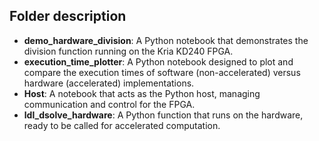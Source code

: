 ## Folder description

- **demo_hardware_division**: A Python notebook that demonstrates the division function running on the Kria KD240 FPGA.
- **execution_time_plotter**: A Python notebook designed to plot and compare the execution times of software (non-accelerated) versus hardware (accelerated) implementations.
- **Host**: A notebook that acts as the Python host, managing communication and control for the FPGA.
- **ldl_dsolve_hardware**: A Python function that runs on the hardware, ready to be called for accelerated computation.